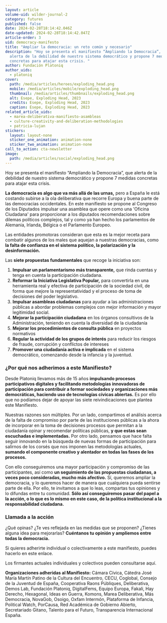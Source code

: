 ```yaml
---
layout: article
volume-uid: wilder-journal-2
category: futures
published: false
date: 2024-02-28T18:14:42.046Z
date-updated: 2024-02-28T18:14:42.047Z
article-order: 3
uid: democracy-manifesto
title: "Ampliar la democracia: un reto común y necesario"
description: "Hoy se presenta el manifiesto “Ampliando la Democracia”, que
  alerta de la debilidad de nuestro sistema democrático y propone 7 medidas
  concretas para atajar esta crisis. "
author: Fundación Platoniq
author_uids:
  - platoniq
cover:
  path: /media/articles/heroes/exploding_head.png
  mobile: /media/articles/mobile/exploding_head.png
  thumbnail: /media/articles/thumbnails/exploding_head.png
  alt: Esepe, Exploding Head, 2023
  credits: Esepe, Exploding Head, 2023
  caption: Esepe, Exploding Head, 2023
related_article_uids:
  - marea-deliberativa-manifiesto-asambleas
  - culture-creativity-and-deliberation-methodologies
  - patricia-lujan
stickers:
  layout: layout-none
  sticker_one_animation: animation-none
  sticker_two_animation: animation-none
call_to_action: cta-newsletter
image:
  path: /media/articles/social/exploding_head.png
---
```

Hoy se presenta el manifiesto “Ampliando la Democracia”, que alerta de la debilidad de nuestro sistema democrático y propone 7 medidas concretas para atajar esta crisis. 

**La democracia es algo que va más allá de las urnas,** pero a España le está costando subirse a la ola deliberativa que recorre Europa y buena parte de las democracias occidentales. En este manifiesto se propone al Congreso de los Diputados impulsar una asamblea que opere como una 'Oficina Ciudadana' para proporcionar a los diputados recomendaciones sobre dilemas políticos complejos, tal y como ya han hecho los parlamentos de Alemania, Irlanda, Bélgica o el Parlamento Europeo. 

Las entidades promotoras consideran que esta es la mejor receta para combatir algunos de los males que aquejan a nuestras democracias, como **la falta de confianza en el sistema político, la polarización y la desinformación.**

Las **siete propuestas fundamentales** que recoge la iniciativa son:

1. **Impulsar un parlamentarismo más transparente,** que rinda cuentas y tenga en cuenta la participación ciudadana.
2. **Reformar la Iniciativa Legislativa Popular,** para convertirla en una herramienta real y efectiva de participación de la sociedad civil, de forma que mejore la representatividad y el proceso de toma de decisiones del poder legislativo.
3. **Impulsar asambleas ciudadanas** para ayudar a las administraciones públicas a abordar problemas complejos con mejor información y mayor legitimidad social.
4. **Mejorar la participación ciudadana** en los órganos consultivos de la Administración, teniendo en cuenta la diversidad de la ciudadanía
5. **Mejorar los procedimientos de consulta pública** en proyectos normativos
6. **Regular la actividad de los grupos de interés** para reducir los riesgos de fraude, corrupción y conflictos de intereses
7. **Promover una ciudadanía activa e implicada** en el sistema democrático, comenzando desde la infancia y la juventud.

### ¿Por qué nos adherimos a este Manifiesto?

Desde Platoniq llevamos más de 15 años **impulsando procesos participativos digitales y facilitando metodologías innovadoras de participación para contribuir a formar sociedades y organizaciones más democráticas, haciendo uso de tecnologías cívicas abiertas.** Es por ello que no podíamos dejar de apoyar las siete reivindicaciones que plantea este Manifiesto.

Nuestras razones son múltiples. Por un lado, compartimos el análisis acerca de la falta de compromiso por parte de las instituciones públicas a la ahora de incorporar en la toma de decisiones procesos que permitan a la ciudadanía opinar y recomendar políticas públicas, **y que estas sean escuchadas e implementadas.** Por otro lado, pensamos que hace falta seguir innovando en la búsqueda de nuevas formas de participación para salirnos de los corsés que nos imponen las metodologías actuales, **sumando el componente creativo y alentador en todas las fases de los procesos.** 

Con ello conseguiremos una mayor participación y compromiso de las participantes, así como **un seguimiento de las propuestas ciudadanas, a veces poco consideradas, mucho más afectivo.** Sí, queremos ampliar la democracia, y lo queremos hacer de manera que cualquiera pueda sentirse parte de ella. Por ello, te invitamos a que lo leas, compartas tus opiniones y lo difundas entre tu comunidad. **Sólo así conseguiremos pasar del papel a la acción, o lo que es lo mismo en este caso, de la política institucional a la responsabilidad ciudadana.**

### Llamada a la acción

¿Qué opinas? ¿Te ves reflejada en las medidas que se proponen? ¿Tienes alguna idea para mejorarlas? **Cuéntanos tu opinión y ampliemos entre todas la democracia.**

Si quieres adherirte individual o colectivamente a este manifiesto, puedes hacerlo en este enlace.

Los firmantes actuales individuales y colectivos pueden consultarse aquí.

**Organizaciones adheridas al Manifiesto:** Cámara Cívica, Cátedra José María Martín Patino de la Cultura del Encuentro, CECU, Coglobal, Consejo de la Juventud de España, Cooperativa Raons Públiques, Deliberativa, Demos Lab, Fundación Platoniq, DigitalFems, Equipo Europa, Fakali, Hay Derecho, Hexagonal, Ideas en Guerra, Komons, Marea Deliberativa, Más Democracia, NovaGob, Osoigo, Oxfam Intermón, Plataforma de Infancia, Political Watch, PorCausa, Red Académica de Gobierno Abierto, Secretariado Gitano, Talento para el Futuro, Transparencia Internacional España.

